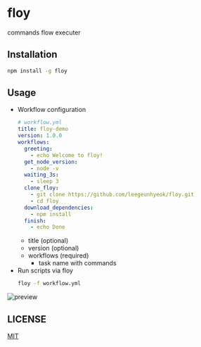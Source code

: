 # floy

commands flow executer

## Installation

```bash
npm install -g floy
```

## Usage

- Workflow configuration
  ```yml
  # workflow.yml
  title: floy-demo
  version: 1.0.0
  workflows:
    greeting:
      - echo Welcome to floy!
    get_node_version:
      - node -v
    waiting_3s:
      - sleep 3
    clone_floy:
      - git clone https://github.com/leegeunhyeok/floy.git
      - cd floy
    download_dependencies:
      - npm install
    finish:
      - echo Done
  ```
  - title (optional)
  - version (optional)
  - workflows (required)
    - task name with commands
- Run scripts via floy
  ```bash
  floy -f workflow.yml
  ```

![preview](https://user-images.githubusercontent.com/26512984/178695299-751b0f60-5142-4f3b-9a3e-b41d20cc6838.png)


## LICENSE

[MIT](./LICENSE)
